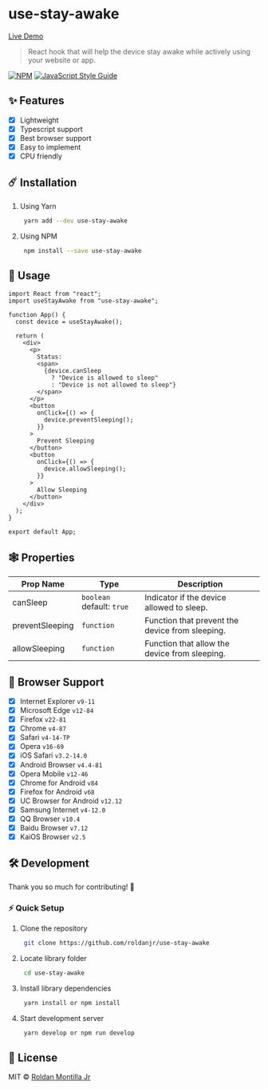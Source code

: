 # use-stay-awake

[Live Demo](https://roldanjr.github.io/use-stay-awake/)

> React hook that will help the device stay awake while actively using your website or app.

[![NPM](https://img.shields.io/npm/v/use-stay-awake.svg)](https://www.npmjs.com/package/use-stay-awake) [![JavaScript Style Guide](https://img.shields.io/badge/code_style-standard-brightgreen.svg)](https://standardjs.com)

## :sparkles: Features

- [x] Lightweight
- [x] Typescript support
- [x] Best browser support
- [x] Easy to implement
- [x] CPU friendly

## :comet: Installation

1. Using Yarn

   ```sh
    yarn add --dev use-stay-awake
   ```

2. Using NPM

   ```sh
    npm install --save use-stay-awake
   ```

## :100: Usage

```tsx
import React from "react";
import useStayAwake from "use-stay-awake";

function App() {
  const device = useStayAwake();

  return (
    <div>
      <p>
        Status:
        <span>
          {device.canSleep
            ? "Device is allowed to sleep"
            : "Device is not allowed to sleep"}
        </span>
      </p>
      <button
        onClick={() => {
          device.preventSleeping();
        }}
      >
        Prevent Sleeping
      </button>
      <button
        onClick={() => {
          device.allowSleeping();
        }}
      >
        Allow Sleeping
      </button>
    </div>
  );
}

export default App;
```

## :spider_web: Properties

| Prop Name       | Type                      | Description                                     |
| --------------- | ------------------------- | ----------------------------------------------- |
| canSleep        | `boolean` default: `true` | Indicator if the device allowed to sleep.       |  |
| preventSleeping | `function`                | Function that prevent the device from sleeping. |
| allowSleeping   | `function`                | Function that allow the device from sleeping.   |

## :dizzy: Browser Support

- [x] Internet Explorer `v9-11`
- [x] Microsoft Edge `v12-84`
- [x] Firefox `v22-81`
- [x] Chrome `v4-87`
- [x] Safari `v4-14-TP`
- [x] Opera `v16-69`
- [x] iOS Safari `v3.2-14.0`
- [x] Android Browser `v4.4-81`
- [x] Opera Mobile `v12-46`
- [x] Chrome for Android `v84`
- [x] Firefox for Android `v68`
- [x] UC Browser for Android `v12.12`
- [x] Samsung Internet `v4-12.0`
- [x] QQ Browser `v10.4`
- [x] Baidu Browser `v7.12`
- [x] KaiOS Browser `v2.5`

## 🛠 Development

Thank you so much for contributing! :blue_heart:

### ⚡ Quick Setup

1. Clone the repository

   ```sh
    git clone https://github.com/roldanjr/use-stay-awake
   ```

2. Locate library folder

   ```sh
    cd use-stay-awake
   ```

3. Install library dependencies

   ```sh
    yarn install or npm install
   ```

4. Start development server

   ```sh
    yarn develop or npm run develop
   ```

## :bookmark_tabs: License

MIT © [Roldan Montilla Jr](https://github.com/roldanjr)
